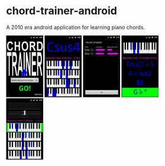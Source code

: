 # chord-trainer-android
A 2010 era android application for learning piano chords.

<img src="https://github.com/jcadwal/chord-trainer-android/blob/main/418jHn6KXSL.jpg" width="100" display="flex">
<img src="https://github.com/jcadwal/chord-trainer-android/blob/main/41HkoIohfiL.jpg" width="100" display="flex">
<img src="https://github.com/jcadwal/chord-trainer-android/blob/main/41Lg1kC1L2L.jpg" width="100" display="flex">
<img src="https://github.com/jcadwal/chord-trainer-android/blob/main/41Sl5rxEgUL.jpg" width="100" display="flex">
<img src="https://github.com/jcadwal/chord-trainer-android/blob/main/51qtPTThAoL.jpg" width="100" display="flex">
